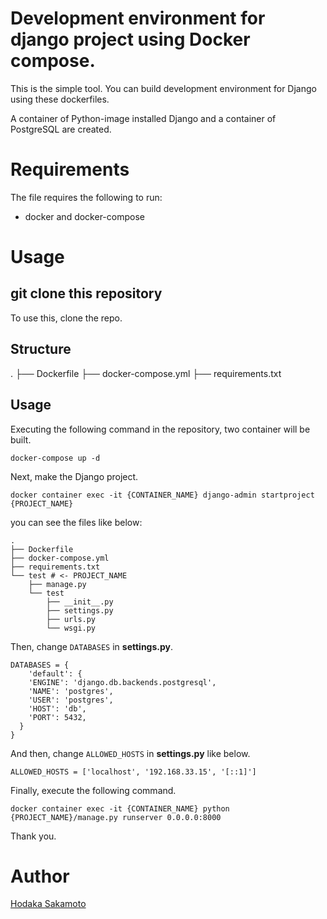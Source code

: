 # Development environment for django project using Docker compose.

This is the simple tool. You can build development environment for Django using these dockerfiles.

A container of Python-image installed Django and a container of PostgreSQL are created.

# Requirements

The file requires the following to run:

- docker and docker-compose

# Usage

## git clone this repository

To use this, clone the repo.

## Structure
.
├── Dockerfile
├── docker-compose.yml
├── requirements.txt

## Usage

Executing the following command in the repository, two container will be built.

```
docker-compose up -d
```

Next, make the Django project.

```
docker container exec -it {CONTAINER_NAME} django-admin startproject {PROJECT_NAME}
```

you can see the files like below:

```
.
├── Dockerfile
├── docker-compose.yml
├── requirements.txt
└── test # <- PROJECT_NAME
    ├── manage.py
    └── test
        ├── __init__.py
        ├── settings.py
        ├── urls.py
        └── wsgi.py
```

Then, change `DATABASES` in __settings.py__.

```
DATABASES = {
    'default': {
    'ENGINE': 'django.db.backends.postgresql',
    'NAME': 'postgres',
    'USER': 'postgres',
    'HOST': 'db',
    'PORT': 5432,
  }
}
```

And then, change `ALLOWED_HOSTS` in __settings.py__ like below.

```
ALLOWED_HOSTS = ['localhost', '192.168.33.15', '[::1]']
```

Finally, execute the following command.

```
docker container exec -it {CONTAINER_NAME} python {PROJECT_NAME}/manage.py runserver 0.0.0.0:8000
```

Thank you.

# Author
[Hodaka Sakamoto](https://hodalog.com/)
